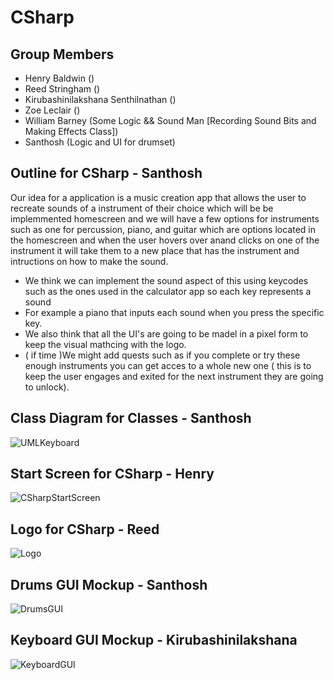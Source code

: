 # CSharp

## Group Members
* Henry Baldwin ()
* Reed Stringham () 
* Kirubashinilakshana Senthilnathan ()
* Zoe Leclair ()
* William Barney (Some Logic && Sound Man [Recording Sound Bits and Making Effects Class])
* Santhosh  (Logic and UI for drumset)


## Outline for CSharp - Santhosh 
Our idea for a application is a music creation app that allows the user to recreate sounds of a instrument of their choice which will be be implemmented homescreen and we will have a few options for instruments such as one for percussion, piano, and guitar which are options located in the homescreen and when the user hovers over anand clicks on one of the instrument it will take them to a new place that has the instrument and intructions on how to make the sound.
- We think we can implement the sound aspect of this using keycodes such as the ones used in the calculator app so each key represents a sound
- For example a piano that inputs each sound when you press the specific key.
- We also think that all the UI's are going to be madel in a pixel form to keep the visual mathcing with the logo.
- ( if time )We might add quests such as if you complete or try these enough instruments you can get acces to a whole new one ( this is to keep the user engages and exited for the next instrument they are going to unlock).

## Class Diagram for Classes - Santhosh 
![UMLKeyboard](https://github.com/HenryBald/CSharp/blob/main/assets/Screenshot%202025-03-24%20224912.png)

## Start Screen for CSharp - Henry 
![CSharpStartScreen](https://github.com/HenryBald/CSharp/blob/a7152459e2e43bdc11a03afaa5825a4dd274490f/assets/CSharpStartScreen.png)

## Logo for CSharp - Reed 
![Logo](https://github.com/HenryBald/CSharp/blob/c3a433bb44157a078d1488f17fed2252079a3146/assets/cSharpLogo.png)

## Drums GUI Mockup - Santhosh
![DrumsGUI](https://github.com/HenryBald/CSharp/blob/main/assets/Drums.png)

## Keyboard GUI Mockup - Kirubashinilakshana
![KeyboardGUI](https://github.com/HenryBald/CSharp/blob/main/assets/music2Piano.png)
